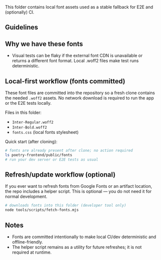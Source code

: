 This folder contains local font assets used as a stable fallback for E2E and
(optionally) CI.

## Guidelines

## Why we have these fonts

- Visual tests can be flaky if the external font CDN is unavailable or returns a
  different font format. Local .woff2 files make test runs deterministic.

## Local-first workflow (fonts committed)

These font files are committed into the repository so a fresh clone contains the
needed `.woff2` assets. No network download is required to run the app or the
E2E tests locally.

Files in this folder:

- `Inter-Regular.woff2`
- `Inter-Bold.woff2`
- `fonts.css` (local fonts stylesheet)

Quick start (after cloning):

```bash
# fonts are already present after clone; no action required
ls poetry-frontend/public/fonts
# run your dev server or E2E tests as usual
```

## Refresh/update workflow (optional)

If you ever want to refresh fonts from Google Fonts or an artifact location, the
repo includes a helper script. This is optional — you do not need it for normal
development.

```bash
# downloads fonts into this folder (developer tool only)
node tools/scripts/fetch-fonts.mjs
```

## Notes

- Fonts are committed intentionally to make local CI/dev deterministic and
  offline-friendly.
- The helper script remains as a utility for future refreshes; it is not
  required at runtime.
